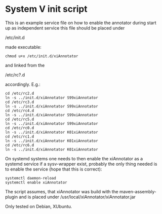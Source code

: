 
# System V init script

This is an example service file on how to enable the annotator during start up 
as independent service
this file should be placed under 

/etc/init.d 

made executable:

```
chmod u+x /etc/init.d/xiAnnotator
```

and linked from the 

/etc/rc?.d 

accordingly. E.g.:
```
cd /etc/rc2.d
ln -s ../init.d/xiAnnotator S99xiAnnotator
cd /etc/rc3.d
ln -s ../init.d/xiAnnotator S99xiAnnotator
cd /etc/rc4.d
ln -s ../init.d/xiAnnotator S99xiAnnotator
cd /etc/rc5.d
ln -s ../init.d/xiAnnotator S99xiAnnotator
cd /etc/rc0.d
ln -s ../init.d/xiAnnotator K01xiAnnotator
cd /etc/rc1.d
ln -s ../init.d/xiAnnotator K01xiAnnotator
cd /etc/rc6.d
ln -s ../init.d/xiAnnotator K01xiAnnotator
```

On systemd systems one needs to then enable the xiAnnotator as a systemd service if a sysv-wrapper exist, probably the only thing needed is to enable the service (hope that this is correct):
```
systemctl daemon-reload
systemctl enable xiAnnotator
```

The script assumes, that xiAnnotator was build with the maven-assembly-plugin and is placed under 
/usr/local/xiAnnotator/xiAnnotator.jar


Only tested on Debian, XUbuntu.



